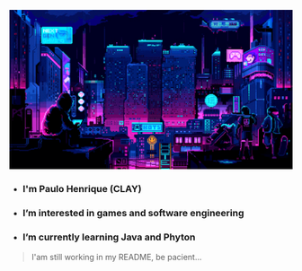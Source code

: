 ![](topOfReadme.gif)

- ### I'm Paulo Henrique (CLAY)
- ### I’m interested in games and software engineering
- ### I’m currently learning Java and Phyton
> I'am still working in my README, be pacient...
